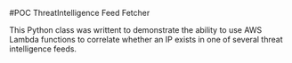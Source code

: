 #POC ThreatIntelligence Feed Fetcher

This Python class was writtent to demonstrate the ability to use AWS Lambda functions to correlate whether an IP exists in one of several threat intelligence feeds.


